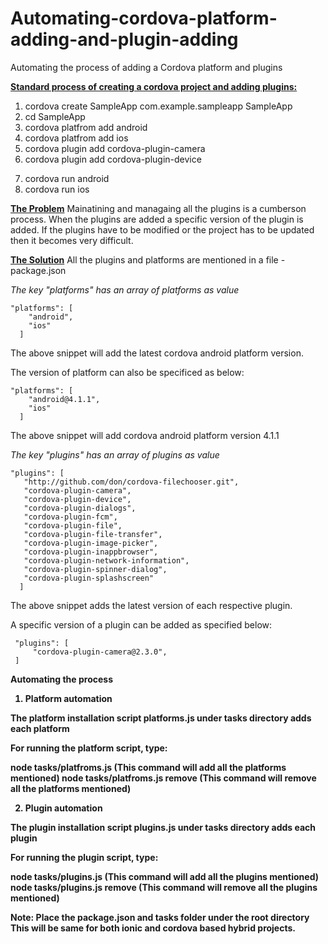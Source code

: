 # Automating-cordova-platform-adding-and-plugin-adding
Automating the process of adding a Cordova platform and plugins

<b><u>Standard process of creating a cordova project and adding plugins:</u></b>
1. cordova create SampleApp com.example.sampleapp SampleApp
2. cd SampleApp
3. cordova platfrom add android
4. cordova platfrom add ios
5. cordova plugin add cordova-plugin-camera
6. cordova plugin add cordova-plugin-device
<!--Add other plugins-->
7. cordova run android
8. cordova run ios

<b><u>The Problem</u></b>
Mainatining and managaing all the plugins is a cumberson process.
When the plugins are added a specific version of the plugin is added.
If the plugins have to be modified or the project has to be updated then it becomes very difficult.

<b><u>The Solution</u></b>
All the plugins and platforms are mentioned in a file - package.json

<i>The key "platforms" has an array of platforms as value</i>

    "platforms": [
        "android",
        "ios"  
      ]

The above snippet will add the latest cordova android platform version.

The version of platform can also be specificed as below:

    "platforms": [
        "android@4.1.1",
        "ios"  
      ]
The above snippet will add cordova android platform version 4.1.1

<i>The key "plugins" has an array of plugins as value</i>

    "plugins": [
       "http://github.com/don/cordova-filechooser.git",
       "cordova-plugin-camera",
       "cordova-plugin-device",
       "cordova-plugin-dialogs",
       "cordova-plugin-fcm",
       "cordova-plugin-file",
       "cordova-plugin-file-transfer",
       "cordova-plugin-image-picker",
       "cordova-plugin-inappbrowser",
       "cordova-plugin-network-information",
       "cordova-plugin-spinner-dialog",
       "cordova-plugin-splashscreen"
      ]
      
 The above snippet adds the latest version of each respective plugin.
 
 A specific version of a plugin can be added as specified below:
     
     "plugins": [
         "cordova-plugin-camera@2.3.0",
     ]
    
 <b> Automating the process <b>
 
 1. Platform automation
 
  The platform installation script platforms.js under tasks directory adds each platform
 
  For running the platform script, type: 
 
  node tasks/platfroms.js (This command will add all the platforms mentioned)
  node tasks/platfroms.js remove (This command will remove all the platforms mentioned)

 2. Plugin automation
 
  The plugin installation script plugins.js under tasks directory adds each plugin
 
  For running the plugin script, type: 
 
  node tasks/plugins.js (This command will add all the plugins mentioned)
  node tasks/plugins.js remove (This command will remove all the plugins mentioned)
  
  Note: Place the package.json and tasks folder under the root directory
        This will be same for both ionic and cordova based hybrid projects.  
  

